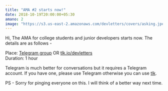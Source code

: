```yaml
---
title: "AMA #2 starts now!"
date: 2018-10-19T20:00:00+05:30
amano: 2
image: "https://s3.us-east-2.amazonaws.com/devletters/covers/asking.jpeg"
---
```


Hi,
The AMA for college students and junior developers starts now. The details are as follows -

Place: [Telegram group](https://t.me/joinchat/BawbeEUogmOOGBlD3U8T4g) OR [tlk.io/devletters](https://tlk.io/devletters)  
Duration: 1 hour

Telegram is much better for conversations but it requires a Telegram account. If you have one, please use Telegram otherwise you can use [tlk](https://tlk.io/devletters).

PS - Sorry for pinging everyone on this. I will think of a better way next time.
